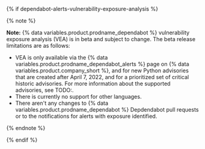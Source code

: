 {% if dependabot-alerts-vulnerability-exposure-analysis %}

{% note %}

**Note:** {% data variables.product.prodname_dependabot %} vulnerability exposure analysis (VEA) is in beta and subject to change. The beta release limitations are as follows:

- VEA is only available via the {% data variables.product.prodname_dependabot_alerts %} page on {% data variables.product.company_short %}, and for new Python advisories that are created after April 7, 2022, and for a prioritized set of critical historic advisories. For more information about the supported advisories, see TODO:.
- There is currently no support for other languages.
- There aren't any changes to {% data variables.product.prodname_dependabot %} Depdendabot pull requests or to the notifications for alerts with exposure identified.

{% endnote %}

{% endif %}